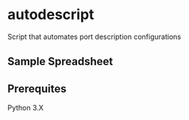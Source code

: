 # autodescript
Script that automates port description configurations

## Sample Spreadsheet


## Prerequites
Python 3.X





